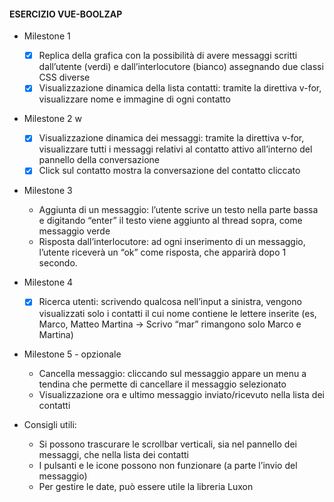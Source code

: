 #### ESERCIZIO VUE-BOOLZAP

- Milestone 1
    - [X] Replica della grafica con la possibilità di avere messaggi scritti dall’utente (verdi) e
dall’interlocutore (bianco) assegnando due classi CSS diverse
    - [X]  Visualizzazione dinamica della lista contatti: tramite la direttiva v-for, visualizzare
nome e immagine di ogni contatto

- Milestone 2   w
    - [X] Visualizzazione dinamica dei messaggi: tramite la direttiva v-for, visualizzare tutti i
messaggi relativi al contatto attivo all’interno del pannello della conversazione
    - [X] Click sul contatto mostra la conversazione del contatto cliccato

- Milestone 3
    - Aggiunta di un messaggio: l’utente scrive un testo nella parte bassa e digitando
“enter” il testo viene aggiunto al thread sopra, come messaggio verde
    - Risposta dall’interlocutore: ad ogni inserimento di un messaggio, l’utente riceverà
un “ok” come risposta, che apparirà dopo 1 secondo.

- Milestone 4
    - [X] Ricerca utenti: scrivendo qualcosa nell’input a sinistra, vengono visualizzati solo i
contatti il cui nome contiene le lettere inserite (es, Marco, Matteo Martina -> Scrivo
“mar” rimangono solo Marco e Martina)

- Milestone 5 - opzionale
    - Cancella messaggio: cliccando sul messaggio appare un menu a tendina che
permette di cancellare il messaggio selezionato
    - Visualizzazione ora e ultimo messaggio inviato/ricevuto nella lista dei contatti


- Consigli utili:
    - Si possono trascurare le scrollbar verticali, sia nel pannello dei messaggi, che nella
lista dei contatti
    - I pulsanti e le icone possono non funzionare (a parte l’invio del messaggio)
    - Per gestire le date, può essere utile la libreria Luxon